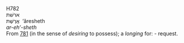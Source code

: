 H782  
ארשׁת  
אֲרֶשֶׁת ‎ ‘ăresheth  
*ar-eh‘-sheth*  
From [781](h0781) (in the sense of *desiring* to possess); a *longing*
for: - request.  
